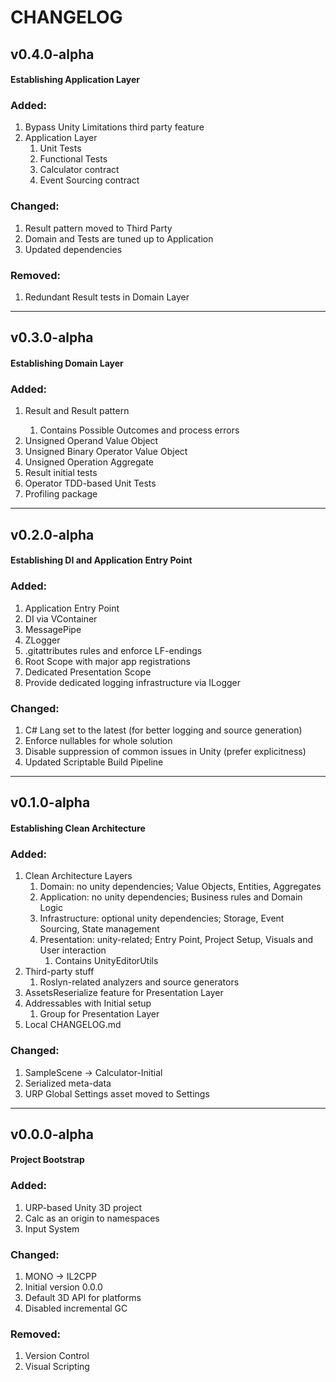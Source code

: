 # CHANGELOG

## v0.4.0-alpha
#### Establishing Application Layer

### Added:
1. Bypass Unity Limitations third party feature
2. Application Layer
   1. Unit Tests
   2. Functional Tests
   3. Calculator contract
   4. Event Sourcing contract
### Changed:
1. Result pattern moved to Third Party
2. Domain and Tests are tuned up to Application
3. Updated dependencies
### Removed:
1. Redundant Result tests in Domain Layer

---

## v0.3.0-alpha
#### Establishing Domain Layer

### Added:
1. Result and Result<T> pattern
   1. Contains Possible Outcomes and process errors
2. Unsigned Operand Value Object
3. Unsigned Binary Operator Value Object
4. Unsigned Operation Aggregate
5. Result initial tests
6. Operator TDD-based Unit Tests
7. Profiling package

---

## v0.2.0-alpha
#### Establishing DI and Application Entry Point

### Added:
1. Application Entry Point
2. DI via VContainer
3. MessagePipe
4. ZLogger
5. .gitattributes rules and enforce LF-endings
6. Root Scope with major app registrations
7. Dedicated Presentation Scope
8. Provide dedicated logging infrastructure via ILogger<T>
### Changed:
1. C# Lang set to the latest (for better logging and source generation)
2. Enforce nullables for whole solution
3. Disable suppression of common issues in Unity (prefer explicitness)
4. Updated Scriptable Build Pipeline

---

## v0.1.0-alpha
#### Establishing Clean Architecture

### Added:
1. Clean Architecture Layers
   1. Domain: no unity dependencies; Value Objects, Entities, Aggregates
   2. Application: no unity dependencies; Business rules and Domain Logic
   3. Infrastructure: optional unity dependencies; Storage, Event Sourcing, State management
   4. Presentation: unity-related; Entry Point, Project Setup, Visuals and User interaction
      1. Contains UnityEditorUtils
2. Third-party stuff
   1. Roslyn-related analyzers and source generators
3. AssetsReserialize feature for Presentation Layer
4. Addressables with Initial setup
   1. Group for Presentation Layer
5. Local CHANGELOG.md
### Changed:
1. SampleScene -> Calculator-Initial
2. Serialized meta-data
3. URP Global Settings asset moved to Settings

---

## v0.0.0-alpha
#### Project Bootstrap

### Added:
1. URP-based Unity 3D project
2. Calc as an origin to namespaces
3. Input System
### Changed:
1. MONO -> IL2CPP
2. Initial version 0.0.0
3. Default 3D API for platforms
4. Disabled incremental GC
### Removed:
1. Version Control
2. Visual Scripting
